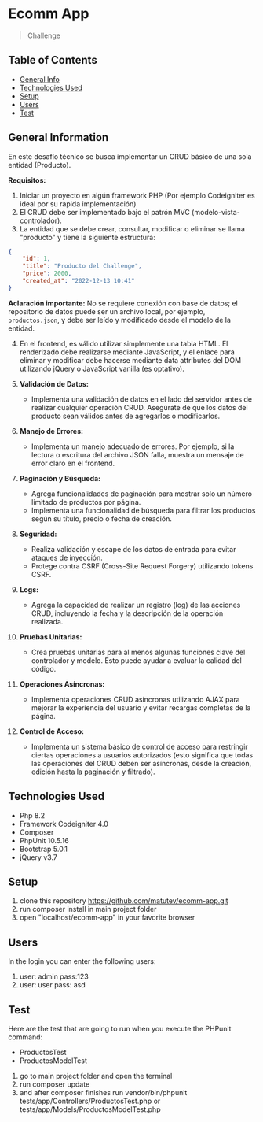 # Ecomm App
> Challenge
## Table of Contents
* [General Info](#general-information)
* [Technologies Used](#technologies-used)
* [Setup](#setup)
* [Users](#users)
* [Test](#test)
<!-- * [License](#license) -->
## General Information
En este desafío técnico se busca implementar un CRUD básico de una sola entidad (Producto).

**Requisitos:**
1) Iniciar un proyecto en algún framework PHP (Por ejemplo Codeigniter es ideal por su rapida implementación)
2) El CRUD debe ser implementado bajo el patrón MVC (modelo-vista-controlador).
3) La entidad que se debe crear, consultar, modificar o eliminar se llama "producto" y tiene la siguiente estructura:

```json
{
    "id": 1,
    "title": "Producto del Challenge",
    "price": 2000,
    "created_at": "2022-12-13 10:41"
}
```

**Aclaración importante:**
No se requiere conexión con base de datos; el repositorio de datos puede ser un archivo local, por ejemplo, `productos.json`, y debe ser leído y modificado desde el modelo de la entidad.

4) En el frontend, es válido utilizar simplemente una tabla HTML. El renderizado debe realizarse mediante JavaScript, y el enlace para eliminar y modificar debe hacerse mediante data attributes del DOM utilizando jQuery o JavaScript vanilla (es optativo).

5) **Validación de Datos:**
   - Implementa una validación de datos en el lado del servidor antes de realizar cualquier operación CRUD. Asegúrate de que los datos del producto sean válidos antes de agregarlos o modificarlos.

6) **Manejo de Errores:**
   - Implementa un manejo adecuado de errores. Por ejemplo, si la lectura o escritura del archivo JSON falla, muestra un mensaje de error claro en el frontend.

7) **Paginación y Búsqueda:**
   - Agrega funcionalidades de paginación para mostrar solo un número limitado de productos por página.
   - Implementa una funcionalidad de búsqueda para filtrar los productos según su título, precio o fecha de creación.

8) **Seguridad:**
   - Realiza validación y escape de los datos de entrada para evitar ataques de inyección.
   - Protege contra CSRF (Cross-Site Request Forgery) utilizando tokens CSRF.

9) **Logs:**
   - Agrega la capacidad de realizar un registro (log) de las acciones CRUD, incluyendo la fecha y la descripción de la operación realizada.

10) **Pruebas Unitarias:**
    - Crea pruebas unitarias para al menos algunas funciones clave del controlador y modelo. Esto puede ayudar a evaluar la calidad del código.

11) **Operaciones Asíncronas:**
    - Implementa operaciones CRUD asíncronas utilizando AJAX para mejorar la experiencia del usuario y evitar recargas completas de la página.

12) **Control de Acceso:**
    - Implementa un sistema básico de control de acceso para restringir ciertas operaciones a usuarios autorizados (esto significa que todas las operaciones del CRUD deben ser asíncronas, desde la creación, edición hasta la paginación y filtrado).
## Technologies Used
- Php 8.2
- Framework Codeigniter 4.0
- Composer
- PhpUnit 10.5.16
- Bootstrap 5.0.1
- jQuery v3.7

## Setup
1. clone this repository https://github.com/matutev/ecomm-app.git
2. run composer install in main project folder
3. open "localhost/ecomm-app" in your favorite browser

## Users
In the login you can enter the following users:
1. user: admin pass:123
2. user: user  pass: asd

## Test
Here are the test that are going to run when you execute the PHPunit command:
- ProductosTest
- ProductosModelTest

1. go to main project folder and open the terminal
2. run composer update
3. and after composer finishes run vendor/bin/phpunit tests/app/Controllers/ProductosTest.php or tests/app/Models/ProductosModelTest.php



